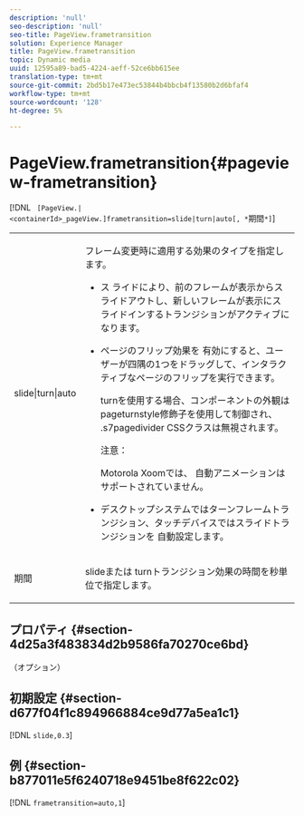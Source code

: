 ```yaml
---
description: 'null'
seo-description: 'null'
seo-title: PageView.frametransition
solution: Experience Manager
title: PageView.frametransition
topic: Dynamic media
uuid: 12595a89-bad5-4224-aeff-52ce6bb615ee
translation-type: tm+mt
source-git-commit: 2bd5b17e473ec53844b4bbcb4f13580b2d6bfaf4
workflow-type: tm+mt
source-wordcount: '128'
ht-degree: 5%

---
```



# PageView.frametransition{#pageview-frametransition}

[!DNL ` [PageView.|<containerId>_pageView.]frametransition=slide|turn|auto[, *`期間`*]`]

<table id="table_625D0EEDA21B46FEA3F5CF7DDF769B50"> 
 <tbody> 
  <tr> 
   <td colname="col1"> <p> <span class="codeph"> slide|turn|auto</span> </p> </td> 
   <td colname="col2"> <p> フレーム変更時に適用する効果のタイプを指定します。 </p> <p> 
     <ul id="ul_4224B7C2722A4185A8BD48703D019AA1"> 
      <li id="li_8482037F8E1C4F11A84DF51790A073FE"> <p><span class="codeph"> ス</span> ライドにより、前のフレームが表示からスライドアウトし、新しいフレームが表示にスライドインするトランジションがアクティブになります。 </p> </li> 
      <li id="li_CE9A99564DF348D0A76AB2A5945155A5"> <p><span class="codeph"> ページのフリップ効果を</span> 有効にすると、ユーザーが四隅の1つをドラッグして、インタラクティブなページのフリップを実行できます。 </p> <p><span class="codeph"> turn</span>を使用する場合、コンポーネントの外観は<span class="codeph"> pageturnstyle</span>修飾子を使用して制御され、<span class="codeph"> .s7pagedivider</span> CSSクラスは無視されます。 </p> <p>注意：  <p><span class="codeph"> Motorola Xoomでは、</span> 自動アニメーションはサポートされていません。 </p> </p> </li> 
      <li id="li_79F85B0429CD4B389399FB3823FE767F"> <p> <span class="codeph"> デスクトップシステムではターンフレームトランジション、タッチデバイスではスライドトランジションを</span> 自動設定します。 </p> </li> 
     </ul> </p> </td> 
  </tr> 
  <tr> 
   <td colname="col1"> <p><span class="codeph"><span class="varname"> 期間</span></span> </p> </td> 
   <td colname="col2"> <p><span class="codeph"> slide</span>または<span class="codeph"> turn</span>トランジション効果の時間を秒単位で指定します。 </p> </td> 
  </tr> 
 </tbody> 
</table>

## プロパティ {#section-4d25a3f483834d2b9586fa70270ce6bd}

（オプション）

## 初期設定 {#section-d677f04f1c894966884ce9d77a5ea1c1}

[!DNL `slide,0.3`]

## 例 {#section-b877011e5f6240718e9451be8f622c02}

[!DNL `frametransition=auto,1`]
